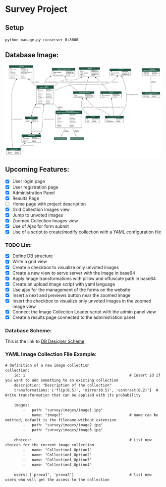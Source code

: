 # Survey Project

## Setup
`python manage.py runserver 0:8000`

## Database Image:
![](db_image.png)

## Upcoming Features:
- [X] User login page
- [X] User registration page
- [X] Administration Panel
- [X] Results Page
- [ ] Home page with project description
- [X] Grid Collection Images view
- [X] Jump to unvoted images
- [X] Zoomed Collection Images view
- [X] Use of Ajax for form submit
- [X] Use of a script to create/modify collection with a YAML configuration file 

### TODO List:
- [X] Define DB structure
- [X] Write a grid view
- [X] Create a checkbox to visualize only unvoted images
- [X] Create a new view to serve server with the image in base64
- [X] Apply Image transformations with pillow and offuscate path in base64
- [X] Create an upload image script with yaml language
- [X] Use ajax for the management of the forms on the website
- [X] Insert a next and previews button near the zoomed image
- [X] Insert the checkbox to visualize only unvoted images in the zoomed image view
- [X] Connect the Image Collection Loader script with the admin panel view
- [X] Create a results page connected to the administration panel

### Database Scheme:
This is the link to [DB Designer Scheme](https://dbdesigner.page.link/egjKR3X2GqZGYSDZ8)

### YAML Image Collection File Example:
```
# Definition of a new image collection
collection:
    id: 1                                               # Insert id if you want to add something to an existing collection
    description: "Description of the collection"
    transformations: ['flip(0.5)', 'mirror(0.5)', 'contrast(0.2)']  # Write transformation that can be applied with its probability

    images:
        -   path: "survey/images/image1.jpg"
            name: "image1"                              # name can be omitted, default is the filename without extension
        -   path: "survey/images/image2.jpg"
        -   path: "survey/images/image3.jpg"

    choices:                                            # List new choices for the current image collection
        -   name: "Collection1_Option1"
        -   name: "Collection1_Option2"
        -   name: "Collection1_Option3"
        -   name: "Collection1_Option4"

    users: ['prova1', 'prova2']                         # list new users who will get the access to the collection
```